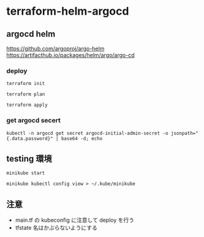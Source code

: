 # terraform-helm-argocd

## argocd helm

https://github.com/argoproj/argo-helm
https://artifacthub.io/packages/helm/argo/argo-cd

### deploy

```
terraform init
```
```
terraform plan
```
```
terraform apply
```

### get argocd secert
```
kubectl -n argocd get secret argocd-initial-admin-secret -o jsonpath="{.data.password}" | base64 -d; echo
```

## testing 環境
```
minikube start
```
```
minikube kubectl config view > ~/.kube/minikube 
```

## 注意
- main.tf の kubeconfig に注意して deploy を行う
- tfstate 名はかぶらないようにする


